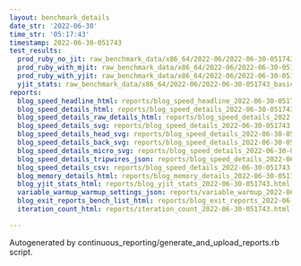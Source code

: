 ```yaml
---
layout: benchmark_details
date_str: '2022-06-30'
time_str: '05:17:43'
timestamp: 2022-06-30-051743
test_results:
  prod_ruby_no_jit: raw_benchmark_data/x86_64/2022-06/2022-06-30-051743_basic_benchmark_prod_ruby_no_jit.json
  prod_ruby_with_mjit: raw_benchmark_data/x86_64/2022-06/2022-06-30-051743_basic_benchmark_prod_ruby_with_mjit.json
  prod_ruby_with_yjit: raw_benchmark_data/x86_64/2022-06/2022-06-30-051743_basic_benchmark_prod_ruby_with_yjit.json
  yjit_stats: raw_benchmark_data/x86_64/2022-06/2022-06-30-051743_basic_benchmark_yjit_stats.json
reports:
  blog_speed_headline_html: reports/blog_speed_headline_2022-06-30-051743.html
  blog_speed_details_html: reports/blog_speed_details_2022-06-30-051743.html
  blog_speed_details_raw_details_html: reports/blog_speed_details_2022-06-30-051743.raw_details.html
  blog_speed_details_svg: reports/blog_speed_details_2022-06-30-051743.svg
  blog_speed_details_head_svg: reports/blog_speed_details_2022-06-30-051743.head.svg
  blog_speed_details_back_svg: reports/blog_speed_details_2022-06-30-051743.back.svg
  blog_speed_details_micro_svg: reports/blog_speed_details_2022-06-30-051743.micro.svg
  blog_speed_details_tripwires_json: reports/blog_speed_details_2022-06-30-051743.tripwires.json
  blog_speed_details_csv: reports/blog_speed_details_2022-06-30-051743.csv
  blog_memory_details_html: reports/blog_memory_details_2022-06-30-051743.html
  blog_yjit_stats_html: reports/blog_yjit_stats_2022-06-30-051743.html
  variable_warmup_warmup_settings_json: reports/variable_warmup_2022-06-30-051743.warmup_settings.json
  blog_exit_reports_bench_list_html: reports/blog_exit_reports_2022-06-30-051743.bench_list.html
  iteration_count_html: reports/iteration_count_2022-06-30-051743.html

---
```

Autogenerated by continuous_reporting/generate_and_upload_reports.rb script.
